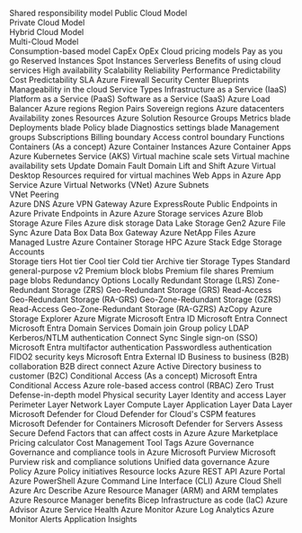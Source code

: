 Shared responsibility model 
Public Cloud Model  
Private Cloud Model  
Hybrid Cloud Model  
Multi-Cloud Model  
Consumption-based model
CapEx
OpEx
Cloud pricing models 
Pay as you go
Reserved Instances
Spot Instances
Serverless 
Benefits of using cloud services 
High availability 
Scalability
Reliability
Performance Predictability 
Cost Predictability
SLA
Azure Firewall
Security Center
Blueprints
Manageability in the cloud 
Service Types
    Infrastructure as a Service (IaaS)
    Platform as a Service (PaaS)
    Software as a Service (SaaS)
Azure Load Balancer
Azure regions
Region Pairs
Sovereign regions
Azure datacenters
Availability zones
Resources
Azure Solution
Resource Groups
Metrics blade
Deployments blade
Policy blade
Diagnostics settings blade
Management groups
Subscriptions
Billing boundary
Access control boundary 
Functions
Containers (As a concept)
Azure Container Instances
Azure Container Apps
Azure Kubernetes Service (AKS)
Virtual machine scale sets
Virtual machine availability sets
Update Domain
Fault Domain
Lift and Shift
Azure Virtual Desktop
Resources required for virtual machines
Web Apps in Azure App Service
Azure Virtual Networks (VNet)
Azure Subnets          
VNet Peering           
Azure DNS
Azure VPN Gateway
Azure ExpressRoute
Public Endpoints in Azure
Private Endpoints in Azure
Azure Storage services 
    Azure Blob Storage
    Azure Files
    Azure disk storage
    Data Lake Storage Gen2
    Azure File Sync
    Azure Data Box
    Data Box Gateway
    Azure NetApp Files
    Azure Managed Lustre
    Azure Container Storage
HPC
Azure Stack Edge
Storage Accounts  
Storage tiers 
    Hot tier
    Cool tier
    Cold tier
    Archive tier
Storage Types
    Standard general-purpose v2
    Premium block blobs
    Premium file shares
    Premium page blobs
Redundancy Options
    Locally Redundant Storage (LRS)
    Zone-Redundant Storage (ZRS)
    Geo-Redundant Storage (GRS)
    Read-Access Geo-Redundant Storage (RA-GRS)
    Geo-Zone-Redundant Storage (GZRS)
    Read-Access Geo-Zone-Redundant Storage (RA-GZRS)
AzCopy
Azure Storage Explorer
Azure Migrate
Microsoft Entra ID
Microsoft Entra Connect
Microsoft Entra Domain Services
Domain join
Group policy
LDAP
Kerberos/NTLM authentication
Connect Sync
Single sign-on (SSO)
Microsoft Entra multifactor authentication
Passwordless authentication
FIDO2 security keys
Microsoft Entra External ID
Business to business (B2B) collaboration
B2B direct connect
Azure Active Directory business to customer (B2C)
Conditional Access (As a concept)
Microsoft Entra Conditional Access 
Azure role-based access control (RBAC) 
Zero Trust 
Defense-in-depth model 
    Physical security Layer
    Identity and access Layer
    Perimeter Layer
    Network Layer
    Compute Layer
    Application Layer
    Data Layer
Microsoft Defender for Cloud 
    Defender for Cloud's CSPM features 
    Microsoft Defender for Containers 
    Microsoft Defender for Servers 
    Assess
    Secure
    Defend
Factors that can affect costs in Azure 
Azure Marketplace
Pricing calculator 
Cost Management Tool
Tags 
Azure Governance 
Governance and compliance tools in Azure 
Microsoft Purview 
Microsoft Purview risk and compliance solutions
Unified data governance
Azure Policy
Azure Policy initiatives
Resource locks 
Azure REST API
Azure Portal
Azure PowerShell
Azure Command Line Interface (CLI)
Azure Cloud Shell
Azure Arc 
Describe Azure Resource Manager (ARM) and ARM templates 
Azure Resource Manager benefits
Bicep
Infrastructure as code (IaC) 
Azure Advisor 
Azure Service Health 
Azure Monitor
Azure Log Analytics
Azure Monitor Alerts
Application Insights
